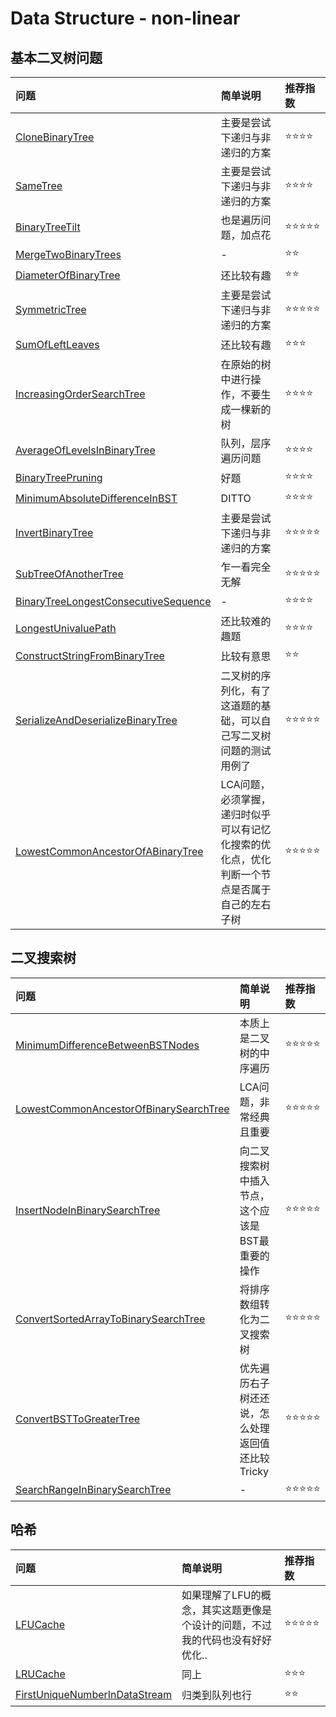 # Data Structure - non-linear

## 基本二叉树问题

| 问题 | 简单说明 | 推荐指数 |
|:--------|:------------|:---------------|
| [CloneBinaryTree](https://www.lintcode.com/problem/clone-binary-tree/description) | 主要是尝试下递归与非递归的方案 | ⭐️️️⭐️️⭐️️️⭐️️️️ |
| [SameTree](https://www.lintcode.com/problem/same-tree/description) | 主要是尝试下递归与非递归的方案 | ⭐️️️⭐️️⭐️️️⭐️️️️ |
| [BinaryTreeTilt](https://www.lintcode.com/problem/binary-tree-tilt/description) | 也是遍历问题，加点花 | ⭐️️️⭐️️⭐️️⭐️️️⭐️️️️ |
| [MergeTwoBinaryTrees](https://www.lintcode.com/problem/merge-two-binary-trees/description) | - | ⭐️️️⭐️️ |
| [DiameterOfBinaryTree](https://www.lintcode.com/problem/diameter-of-binary-tree/description) | 还比较有趣 | ⭐️️️⭐️️ |
| [SymmetricTree](https://www.lintcode.com/problem/symmetric-tree/description) | 主要是尝试下递归与非递归的方案 | ⭐️️️⭐️️⭐️️⭐️️️⭐️️️ |
| [SumOfLeftLeaves](https://www.lintcode.com/problem/sum-of-left-leaves/description) | 还比较有趣 | ⭐️️️⭐️️⭐️️️ |
| [IncreasingOrderSearchTree](https://www.lintcode.com/problem/increasing-order-search-tree/description) | 在原始的树中进行操作，不要生成一棵新的树 | ⭐️️️⭐️️⭐️️️⭐️ |
| [AverageOfLevelsInBinaryTree](https://www.lintcode.com/problem/average-of-levels-in-binary-tree/description) | 队列，层序遍历问题 | ⭐️️️⭐️️⭐️️️⭐️ |
| [BinaryTreePruning](https://www.lintcode.com/problem/binary-tree-pruning/description) | 好题 | ⭐️️️⭐️️⭐️️️⭐️ |
| [MinimumAbsoluteDifferenceInBST](https://www.lintcode.com/problem/minimum-absolute-difference-in-bst/description) | DITTO | ⭐️️️⭐️️⭐️️️⭐️ |
| [InvertBinaryTree](https://www.lintcode.com/problem/invert-binary-tree/description) | 主要是尝试下递归与非递归的方案 | ⭐️️️⭐️️⭐️️️⭐️⭐️ |
| [SubTreeOfAnotherTree](https://www.lintcode.com/problem/subtree-of-another-tree/description) | 乍一看完全无解 | ⭐️️️⭐️️⭐️️️⭐️⭐️ |
| [BinaryTreeLongestConsecutiveSequence](https://www.lintcode.com/problem/binary-tree-longest-consecutive-sequence/description) | - | ⭐️️️⭐️️⭐️️️⭐️️ |
| [LongestUnivaluePath](https://www.lintcode.com/problem/longest-univalue-path/description) | 还比较难的趣题 | ⭐️️️⭐️️⭐️️️⭐️️ |
| [ConstructStringFromBinaryTree](https://www.lintcode.com/problem/construct-string-from-binary-tree/description) | 比较有意思 | ⭐️️️⭐️️ |
| [SerializeAndDeserializeBinaryTree](https://www.lintcode.com/problem/serialize-and-deserialize-binary-tree/description) | 二叉树的序列化，有了这道题的基础，可以自己写二叉树问题的测试用例了 | ⭐️️️⭐️️⭐️️️⭐️⭐️️ |
| [LowestCommonAncestorOfABinaryTree](https://www.lintcode.com/problem/lowest-common-ancestor-of-a-binary-tree/description) | LCA问题，必须掌握，递归时似乎可以有记忆化搜索的优化点，优化判断一个节点是否属于自己的左右子树 | ⭐️️️⭐️️⭐️️️⭐️⭐️️ |

## 二叉搜索树

| 问题 | 简单说明 | 推荐指数 |
|:--------|:------------|:---------------|
| [MinimumDifferenceBetweenBSTNodes](https://www.lintcode.com/problem/minimum-difference-between-bst-nodes/description) | 本质上是二叉树的中序遍历 | ⭐️️️⭐️️⭐️️⭐️️️⭐️️️️ |
| [LowestCommonAncestorOfBinarySearchTree](https://www.lintcode.com/problem/lowest-common-ancestor-of-a-binary-search-tree/description) | LCA问题，非常经典且重要 | ⭐️️️⭐️️⭐️️️⭐️⭐️ |
| [InsertNodeInBinarySearchTree](https://www.lintcode.com/problem/insert-node-in-a-binary-search-tree/description) | 向二叉搜索树中插入节点，这个应该是BST最重要的操作 | ⭐️️️⭐️️⭐️️️⭐️⭐️ |
| [ConvertSortedArrayToBinarySearchTree](https://www.lintcode.com/problem/convert-sorted-array-to-binary-search-tree-with-minimal-height/description) | 将排序数组转化为二叉搜索树 | ⭐️️️⭐️️⭐️️️⭐️⭐️ |
| [ConvertBSTToGreaterTree](https://www.lintcode.com/problem/convert-bst-to-greater-tree/description) | 优先遍历右子树还还说，怎么处理返回值还比较Tricky | ⭐️️️⭐️️⭐️️️⭐️⭐️ |
| [SearchRangeInBinarySearchTree](https://www.lintcode.com/problem/search-range-in-binary-search-tree/description) | - | ⭐️️️⭐️️⭐️️️⭐️⭐️ |

## 哈希

| 问题 | 简单说明 | 推荐指数 |
|:--------|:------------|:---------------|
| [LFUCache](https://www.lintcode.com/problem/lfu-cache/description) | 如果理解了LFU的概念，其实这题更像是个设计的问题，不过我的代码也没有好好优化.. | ⭐️️️⭐️️⭐️️⭐️️️⭐️️️️ |
| [LRUCache](https://www.lintcode.com/problem/lru-cache/description) | 同上 | ⭐️️️⭐️️⭐️️️ |
| [FirstUniqueNumberInDataStream](https://www.lintcode.com/problem/first-unique-number-in-data-stream/description) | 归类到队列也行 | ⭐️️️⭐️️ |
